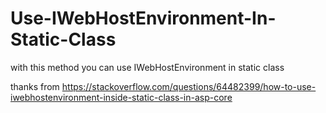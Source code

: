 # Use-IWebHostEnvironment-In-Static-Class
with this method you can use IWebHostEnvironment in static class

thanks from
https://stackoverflow.com/questions/64482399/how-to-use-iwebhostenvironment-inside-static-class-in-asp-core
